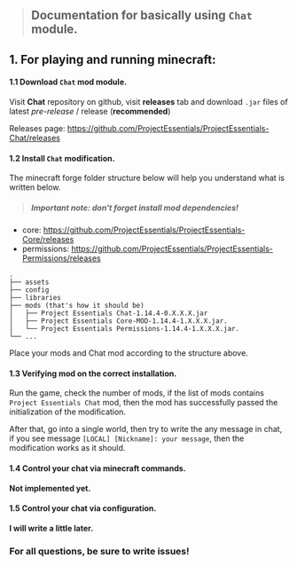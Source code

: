 > ## Documentation for basically using `Chat` module.

## 1. For playing and running minecraft:

#### 1.1 Download `Chat` mod module.

Visit **Chat** repository on github, visit **releases** tab and download `.jar` files of latest _pre-release_ / release (**recommended**)

Releases page: <https://github.com/ProjectEssentials/ProjectEssentials-Chat/releases>

#### 1.2 Install `Chat` modification.

The minecraft forge folder structure below will help you understand what is written below.

> ##### Important note: don't forget install mod dependencies!

- core: <https://github.com/ProjectEssentials/ProjectEssentials-Core/releases>
- permissions: <https://github.com/ProjectEssentials/ProjectEssentials-Permissions/releases>


```
.
├── assets
├── config
├── libraries
├── mods (that's how it should be)
│   ├── Project Essentials Chat-1.14.4-0.X.X.X.jar
│   ├── Project Essentials Core-MOD-1.14.4-1.X.X.X.jar.
│   └── Project Essentials Permissions-1.14.4-1.X.X.X.jar.
└── ...
```

Place your mods and Chat mod according to the structure above.

#### 1.3 Verifying mod on the correct installation.

Run the game, check the number of mods, if the list of mods contains `Project Essentials Chat` mod, then the mod has successfully passed the initialization of the modification.

After that, go into a single world, then try to write the any message in chat, if you see message `[LOCAL] [Nickname]: your message`, then the modification works as it should.

#### 1.4 Control your chat via minecraft commands.

**Not implemented yet.**

#### 1.5 Control your chat via configuration.

**I will write a little later.**

### For all questions, be sure to write issues!
